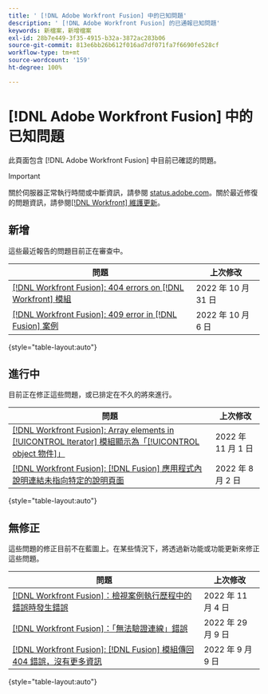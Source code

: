 ```yaml
---
title: ' [!DNL Adobe Workfront Fusion] 中的已知問題'
description: ' [!DNL Adobe Workfront Fusion] 的已通報已知問題'
keywords: 新檔案，新增檔案
exl-id: 28b7e449-3f35-4915-b32a-3872ac283b06
source-git-commit: 813e6bb26b612f016ad7df071fa7f6690fe528cf
workflow-type: tm+mt
source-wordcount: '159'
ht-degree: 100%

---
```


# [!DNL Adobe Workfront Fusion] 中的已知問題

此頁面包含 [!DNL Adobe Workfront Fusion] 中目前已確認的問題。

>[!IMPORTANT]
>
>關於伺服器正常執行時間或中斷資訊，請參閱 [status.adobe.com](https://status.adobe.com)。關於最近修復的問題資訊，請參閱[[!DNL Workfront] 維護更新](../maintenance/current-updates.md)。

## 新增

這些最近報告的問題目前正在審查中。

| **問題** | **上次修改** |
| -----------------------------------------------------------------| ----------------- |
| [[!DNL Workfront Fusion]: 404 errors on [!DNL Workfront] 模組](known-issues-workfront-fusion/fusion-404-error-in-wf-module.md) | 2022 年 10 月 31 日 |
| [[!DNL Workfront Fusion]: 409 error in [!DNL Fusion] 案例](known-issues-workfront-fusion/fusion-409-error.md) | 2022 年 10 月 6 日 |

{style=&quot;table-layout:auto&quot;}


## 進行中

目前正在修正這些問題，或已排定在不久的將來進行。

| **問題** | **上次修改** |
| -----------------------------------------------------------------| ----------------- |
| [[!DNL Workfront Fusion]: Array elements in [!UICONTROL Iterator] 模組顯示為「[!UICONTROL object 物件]」](known-issues-workfront-fusion/fusion-iterator-shows-object-object.md) | 2022 年 11 月 1 日 |
| [[!DNL Workfront Fusion]: [!DNL Fusion]  應用程式內說明連結未指向特定的說明頁面](known-issues-workfront-fusion/help-links-in-modules-not-working.md) | 2022 年 8 月 2 日 |

{style=&quot;table-layout:auto&quot;}

## 無修正

這些問題的修正目前不在藍圖上。在某些情況下，將透過新功能或功能更新來修正這些問題。

| **問題** | **上次修改** |
| -----------------------------------------------------------------| ----------------- |
| [[!DNL Workfront Fusion]：檢視案例執行歷程中的錯誤時發生錯誤](known-issues-workfront-fusion/fusion-enoent-error-when-viewing-error.md) | 2022 年 11 月 4 日 |
| [[!DNL Workfront Fusion]：「無法驗證連線」錯誤](known-issues-workfront-fusion/fusion-401-error-must-reauthenicate-connection.md) | 2022 年 29 月 9 日 |
| [[!DNL Workfront Fusion]: [!DNL Fusion]  模組傳回 404 錯誤，沒有更多資訊](known-issues-workfront-fusion/fusion-404-error-no-description.md) | 2022 年 9 月 9 日 |

{style=&quot;table-layout:auto&quot;}
